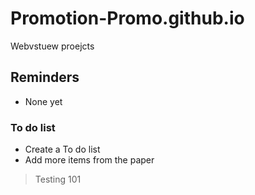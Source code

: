# Promotion-Promo.github.io
Webvstuew proejcts

## Reminders
- None yet
### To do list
- Create a To do list
- Add more items from the paper

> Testing 101